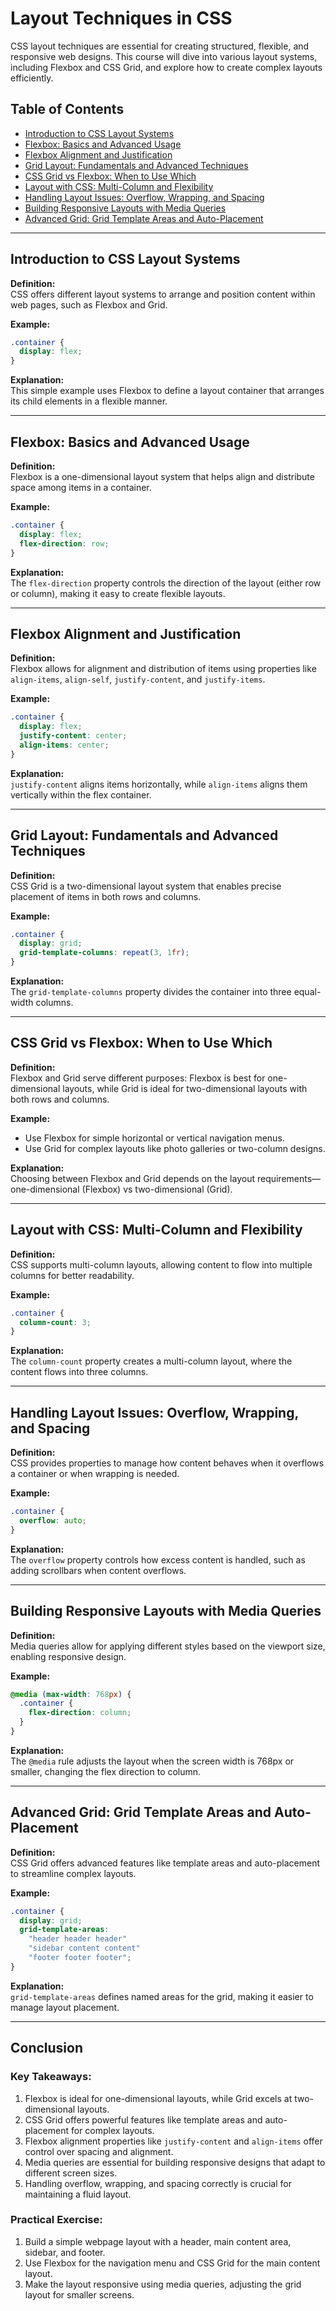 
# Layout Techniques in CSS

CSS layout techniques are essential for creating structured, flexible, and responsive web designs. This course will dive into various layout systems, including Flexbox and CSS Grid, and explore how to create complex layouts efficiently.

## Table of Contents
- [Introduction to CSS Layout Systems](#introduction-to-css-layout-systems)
- [Flexbox: Basics and Advanced Usage](#flexbox-basics-and-advanced-usage)
- [Flexbox Alignment and Justification](#flexbox-alignment-and-justification)
- [Grid Layout: Fundamentals and Advanced Techniques](#grid-layout-fundamentals-and-advanced-techniques)
- [CSS Grid vs Flexbox: When to Use Which](#css-grid-vs-flexbox-when-to-use-which)
- [Layout with CSS: Multi-Column and Flexibility](#layout-with-css-multi-column-and-flexibility)
- [Handling Layout Issues: Overflow, Wrapping, and Spacing](#handling-layout-issues-overflow-wrapping-and-spacing)
- [Building Responsive Layouts with Media Queries](#building-responsive-layouts-with-media-queries)
- [Advanced Grid: Grid Template Areas and Auto-Placement](#advanced-grid-grid-template-areas-and-auto-placement)

---

## Introduction to CSS Layout Systems

**Definition:**  
CSS offers different layout systems to arrange and position content within web pages, such as Flexbox and Grid.

**Example:**
```css
.container {
  display: flex;
}
```
**Explanation:**  
This simple example uses Flexbox to define a layout container that arranges its child elements in a flexible manner.

---

## Flexbox: Basics and Advanced Usage

**Definition:**  
Flexbox is a one-dimensional layout system that helps align and distribute space among items in a container.

**Example:**
```css
.container {
  display: flex;
  flex-direction: row;
}
```
**Explanation:**  
The `flex-direction` property controls the direction of the layout (either row or column), making it easy to create flexible layouts.

---

## Flexbox Alignment and Justification

**Definition:**  
Flexbox allows for alignment and distribution of items using properties like `align-items`, `align-self`, `justify-content`, and `justify-items`.

**Example:**
```css
.container {
  display: flex;
  justify-content: center;
  align-items: center;
}
```
**Explanation:**  
`justify-content` aligns items horizontally, while `align-items` aligns them vertically within the flex container.

---

## Grid Layout: Fundamentals and Advanced Techniques

**Definition:**  
CSS Grid is a two-dimensional layout system that enables precise placement of items in both rows and columns.

**Example:**
```css
.container {
  display: grid;
  grid-template-columns: repeat(3, 1fr);
}
```
**Explanation:**  
The `grid-template-columns` property divides the container into three equal-width columns.

---

## CSS Grid vs Flexbox: When to Use Which

**Definition:**  
Flexbox and Grid serve different purposes: Flexbox is best for one-dimensional layouts, while Grid is ideal for two-dimensional layouts with both rows and columns.

**Example:**  
- Use Flexbox for simple horizontal or vertical navigation menus.
- Use Grid for complex layouts like photo galleries or two-column designs.

**Explanation:**  
Choosing between Flexbox and Grid depends on the layout requirements—one-dimensional (Flexbox) vs two-dimensional (Grid).

---

## Layout with CSS: Multi-Column and Flexibility

**Definition:**  
CSS supports multi-column layouts, allowing content to flow into multiple columns for better readability.

**Example:**
```css
.container {
  column-count: 3;
}
```
**Explanation:**  
The `column-count` property creates a multi-column layout, where the content flows into three columns.

---

## Handling Layout Issues: Overflow, Wrapping, and Spacing

**Definition:**  
CSS provides properties to manage how content behaves when it overflows a container or when wrapping is needed.

**Example:**
```css
.container {
  overflow: auto;
}
```
**Explanation:**  
The `overflow` property controls how excess content is handled, such as adding scrollbars when content overflows.

---

## Building Responsive Layouts with Media Queries

**Definition:**  
Media queries allow for applying different styles based on the viewport size, enabling responsive design.

**Example:**
```css
@media (max-width: 768px) {
  .container {
    flex-direction: column;
  }
}
```
**Explanation:**  
The `@media` rule adjusts the layout when the screen width is 768px or smaller, changing the flex direction to column.

---

## Advanced Grid: Grid Template Areas and Auto-Placement

**Definition:**  
CSS Grid offers advanced features like template areas and auto-placement to streamline complex layouts.

**Example:**
```css
.container {
  display: grid;
  grid-template-areas: 
    "header header header"
    "sidebar content content"
    "footer footer footer";
}
```
**Explanation:**  
`grid-template-areas` defines named areas for the grid, making it easier to manage layout placement.

---

## Conclusion

### Key Takeaways:
1. Flexbox is ideal for one-dimensional layouts, while Grid excels at two-dimensional layouts.
2. CSS Grid offers powerful features like template areas and auto-placement for complex layouts.
3. Flexbox alignment properties like `justify-content` and `align-items` offer control over spacing and alignment.
4. Media queries are essential for building responsive designs that adapt to different screen sizes.
5. Handling overflow, wrapping, and spacing correctly is crucial for maintaining a fluid layout.

### Practical Exercise:
1. Build a simple webpage layout with a header, main content area, sidebar, and footer.
2. Use Flexbox for the navigation menu and CSS Grid for the main content layout.
3. Make the layout responsive using media queries, adjusting the grid layout for smaller screens.
